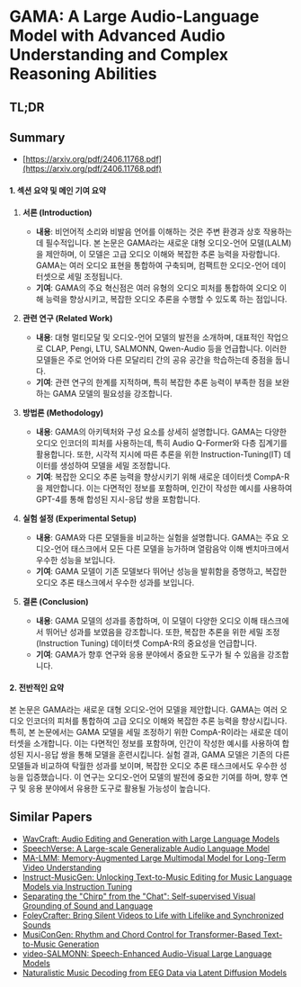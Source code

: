 # GAMA: A Large Audio-Language Model with Advanced Audio Understanding and Complex Reasoning Abilities
## TL;DR
## Summary
- [https://arxiv.org/pdf/2406.11768.pdf](https://arxiv.org/pdf/2406.11768.pdf)

#### 1. 섹션 요약 및 메인 기여 요약

1. **서론 (Introduction)**
   - **내용**: 비언어적 소리와 비발음 언어를 이해하는 것은 주변 환경과 상호 작용하는 데 필수적입니다. 본 논문은 GAMA라는 새로운 대형 오디오-언어 모델(LALM)을 제안하며, 이 모델은 고급 오디오 이해와 복잡한 추론 능력을 자랑합니다. GAMA는 여러 오디오 표현을 통합하여 구축되며, 컴팩트한 오디오-언어 데이터셋으로 세밀 조정됩니다.
   - **기여**: GAMA의 주요 혁신점은 여러 유형의 오디오 피처를 통합하여 오디오 이해 능력을 향상시키고, 복잡한 오디오 추론을 수행할 수 있도록 하는 점입니다.

2. **관련 연구 (Related Work)**
   - **내용**: 대형 멀티모달 및 오디오-언어 모델의 발전을 소개하며, 대표적인 작업으로 CLAP, Pengi, LTU, SALMONN, Qwen-Audio 등을 언급합니다. 이러한 모델들은 주로 언어와 다른 모달리티 간의 공유 공간을 학습하는데 중점을 둡니다.
   - **기여**: 관련 연구의 한계를 지적하며, 특히 복잡한 추론 능력이 부족한 점을 보완하는 GAMA 모델의 필요성을 강조합니다.

3. **방법론 (Methodology)**
   - **내용**: GAMA의 아키텍처와 구성 요소를 상세히 설명합니다. GAMA는 다양한 오디오 인코더의 피처를 사용하는데, 특히 Audio Q-Former와 다층 집계기를 활용합니다. 또한, 시각적 지시에 따른 추론을 위한 Instruction-Tuning(IT) 데이터를 생성하여 모델을 세밀 조정합니다.
   - **기여**: 복잡한 오디오 추론 능력을 향상시키기 위해 새로운 데이터셋 CompA-R을 제안합니다. 이는 다면적인 정보를 포함하며, 인간이 작성한 예시를 사용하여 GPT-4를 통해 합성된 지시-응답 쌍을 포함합니다.

4. **실험 설정 (Experimental Setup)**
   - **내용**: GAMA와 다른 모델들을 비교하는 실험을 설명합니다. GAMA는 주요 오디오-언어 태스크에서 모든 다른 모델을 능가하며 열람음악 이해 벤치마크에서 우수한 성능을 보입니다.
   - **기여**: GAMA 모델이 기존 모델보다 뛰어난 성능을 발휘함을 증명하고, 복잡한 오디오 추론 태스크에서 우수한 성과를 보입니다.

5. **결론 (Conclusion)**
   - **내용**: GAMA 모델의 성과를 종합하며, 이 모델이 다양한 오디오 이해 태스크에서 뛰어난 성과를 보였음을 강조합니다. 또한, 복잡한 추론을 위한 세밀 조정(Instruction Tuning) 데이터셋 CompA-R의 중요성을 언급합니다.
   - **기여**: GAMA가 향후 연구와 응용 분야에서 중요한 도구가 될 수 있음을 강조합니다.

#### 2. 전반적인 요약

본 논문은 GAMA라는 새로운 대형 오디오-언어 모델을 제안합니다. GAMA는 여러 오디오 인코더의 피처를 통합하여 고급 오디오 이해와 복잡한 추론 능력을 향상시킵니다. 특히, 본 논문에서는 GAMA 모델을 세밀 조정하기 위한 CompA-R이라는 새로운 데이터셋을 소개합니다. 이는 다면적인 정보를 포함하며, 인간이 작성한 예시를 사용하여 합성된 지시-응답 쌍을 통해 모델을 훈련시킵니다. 실험 결과, GAMA 모델은 기존의 다른 모델들과 비교하여 탁월한 성과를 보이며, 복잡한 오디오 추론 태스크에서도 우수한 성능을 입증했습니다. 이 연구는 오디오-언어 모델의 발전에 중요한 기여를 하며, 향후 연구 및 응용 분야에서 유용한 도구로 활용될 가능성이 높습니다.

## Similar Papers
- [WavCraft: Audio Editing and Generation with Large Language Models](2403.09527.md)
- [SpeechVerse: A Large-scale Generalizable Audio Language Model](2405.08295.md)
- [MA-LMM: Memory-Augmented Large Multimodal Model for Long-Term Video Understanding](2404.05726.md)
- [Instruct-MusicGen: Unlocking Text-to-Music Editing for Music Language Models via Instruction Tuning](2405.18386.md)
- [Separating the "Chirp" from the "Chat": Self-supervised Visual Grounding of Sound and Language](2406.05629.md)
- [FoleyCrafter: Bring Silent Videos to Life with Lifelike and Synchronized Sounds](2407.01494.md)
- [MusiConGen: Rhythm and Chord Control for Transformer-Based Text-to-Music Generation](2407.15060.md)
- [video-SALMONN: Speech-Enhanced Audio-Visual Large Language Models](2406.15704.md)
- [Naturalistic Music Decoding from EEG Data via Latent Diffusion Models](2405.09062.md)
